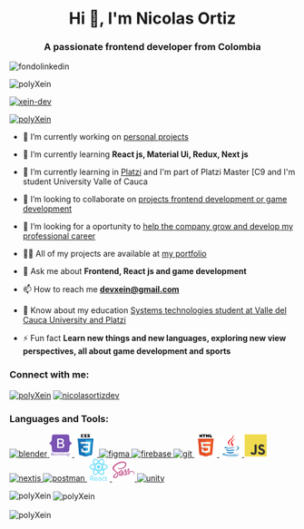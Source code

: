  <h1 align="center">Hi 👋, I'm Nicolas Ortiz</h1>
<h3 align="center">A passionate frontend developer from Colombia</h3>

![fondolinkedin](https://user-images.githubusercontent.com/79024305/161687329-627bae93-200b-4de3-ba34-d6ebea4631aa.png)
 
<p align="left"> <img src="https://komarev.com/ghpvc/?username=xein-dev&label=Profile%20views&color=0e75b6&style=flat" alt="polyXein" /> </p>

<p align="left"> <a href="https://github.com/ryo-ma/github-profile-trophy"><img src="https://github-profile-trophy.vercel.app/?username=xein-dev" alt="xein-dev" /></a> </p>

<p align="left"> <a href="https://twitter.com/polyXein" target="blank"><img src="https://img.shields.io/twitter/follow/polyXein?logo=twitter&style=for-the-badge" alt="polyXein" /></a> </p>

- 🔭 I’m currently working on [personal projects](https://github.com/Xein-dev/Chat_RealTime)

- 🌱 I’m currently learning **React js, Material Ui, Redux, Next js**

- 🌱 I’m currently learning in [Platzi](https://platzi.com/p/polyXein/) and I'm part of Platzi Master [C9 and I'm student University Valle of Cauca

- 👯 I’m looking to collaborate on [projects frontend development or game development ](https://github.com/Xein-dev/MarioGame)

- 🤝 I’m looking for a oportunity to [help the company grow and develop my professional career](https://github.com/Xein-dev/Personal_Portfolio)

- 👨‍💻 All of my projects are available at [my portfolio](https://github.com/Xein-dev/Personal_Portfolio)

- 💬 Ask me about **Frontend, React js and game development**

- 📫 How to reach me **devxein@gmail.com**

- 📄 Know about my education [Systems technologies student at Valle del Cauca University and Platzi](https://platzi.com/p/polyXein/)

- ⚡ Fun fact **Learn new things and new languages, exploring new view perspectives, all about game development and sports**

<h3 align="left">Connect with me:</h3>
<p align="left">
<a href="https://twitter.com/polyXein" target="blank"><img align="center" src="https://raw.githubusercontent.com/rahuldkjain/github-profile-readme-generator/master/src/images/icons/Social/twitter.svg" alt="polyXein" height="30" width="40" /></a>
<a href="https://linkedin.com/in/nicolasortizdev" target="blank"><img align="center" src="https://raw.githubusercontent.com/rahuldkjain/github-profile-readme-generator/master/src/images/icons/Social/linked-in-alt.svg" alt="nicolasortizdev" height="30" width="40" /></a>
</p>

<h3 align="left">Languages and Tools:</h3>
<p align="left"> <a href="https://www.blender.org/" target="_blank" rel="noreferrer"> <img src="https://download.blender.org/branding/community/blender_community_badge_white.svg" alt="blender" width="40" height="40"/> </a> <a href="https://getbootstrap.com" target="_blank" rel="noreferrer"> <img src="https://raw.githubusercontent.com/devicons/devicon/master/icons/bootstrap/bootstrap-plain-wordmark.svg" alt="bootstrap" width="40" height="40"/> </a> <a href="https://www.w3schools.com/css/" target="_blank" rel="noreferrer"> <img src="https://raw.githubusercontent.com/devicons/devicon/master/icons/css3/css3-original-wordmark.svg" alt="css3" width="40" height="40"/> </a> <a href="https://www.figma.com/" target="_blank" rel="noreferrer"> <img src="https://www.vectorlogo.zone/logos/figma/figma-icon.svg" alt="figma" width="40" height="40"/> </a> <a href="https://firebase.google.com/" target="_blank" rel="noreferrer"> <img src="https://www.vectorlogo.zone/logos/firebase/firebase-icon.svg" alt="firebase" width="40" height="40"/> </a> <a href="https://git-scm.com/" target="_blank" rel="noreferrer"> <img src="https://www.vectorlogo.zone/logos/git-scm/git-scm-icon.svg" alt="git" width="40" height="40"/> </a> <a href="https://www.w3.org/html/" target="_blank" rel="noreferrer"> <img src="https://raw.githubusercontent.com/devicons/devicon/master/icons/html5/html5-original-wordmark.svg" alt="html5" width="40" height="40"/> </a> <a href="https://www.java.com" target="_blank" rel="noreferrer"> <img src="https://raw.githubusercontent.com/devicons/devicon/master/icons/java/java-original.svg" alt="java" width="40" height="40"/> </a> <a href="https://developer.mozilla.org/en-US/docs/Web/JavaScript" target="_blank" rel="noreferrer"> <img src="https://raw.githubusercontent.com/devicons/devicon/master/icons/javascript/javascript-original.svg" alt="javascript" width="40" height="40"/> </a> <a href="https://nextjs.org/" target="_blank" rel="noreferrer"> <img src="https://cdn.worldvectorlogo.com/logos/nextjs-2.svg" alt="nextjs" width="40" height="40"/> </a> <a href="https://postman.com" target="_blank" rel="noreferrer"> <img src="https://www.vectorlogo.zone/logos/getpostman/getpostman-icon.svg" alt="postman" width="40" height="40"/> </a> <a href="https://reactjs.org/" target="_blank" rel="noreferrer"> <img src="https://raw.githubusercontent.com/devicons/devicon/master/icons/react/react-original-wordmark.svg" alt="react" width="40" height="40"/> </a> <a href="https://sass-lang.com" target="_blank" rel="noreferrer"> <img src="https://raw.githubusercontent.com/devicons/devicon/master/icons/sass/sass-original.svg" alt="sass" width="40" height="40"/> </a> <a href="https://unity.com/" target="_blank" rel="noreferrer"> <img src="https://www.vectorlogo.zone/logos/unity3d/unity3d-icon.svg" alt="unity" width="40" height="40"/> </a> </p>

<p><img align="left" src="https://github-readme-stats.vercel.app/api/top-langs?username=polyXein&show_icons=true&locale=en&layout=compact" alt="polyXein" /></p>

<p>&nbsp;<img align="center" src="https://github-readme-stats.vercel.app/api?username=polyXein&show_icons=true&locale=en" alt="polyXein" /></p>

<p><img align="center" src="https://github-readme-streak-stats.herokuapp.com/?user=polyXein&" alt="polyXein" /></p>
<!--

